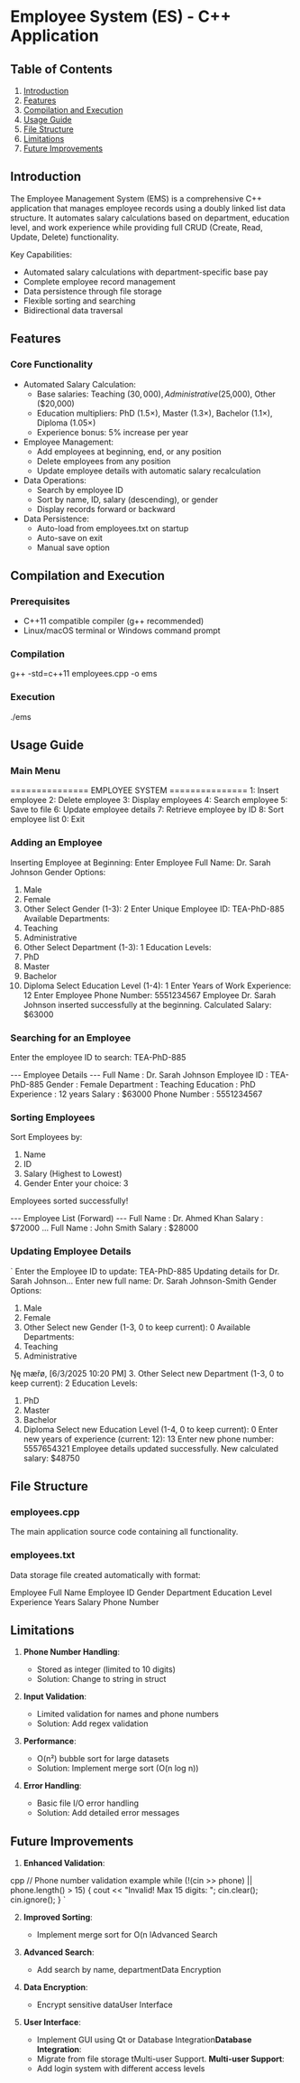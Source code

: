
# Employee System (ES) - C++ Application 
 
## Table of Contents 
1. [Introduction](#introduction) 
2. [Features](#features) 
3. [Compilation and Execution](#compilation-and-execution) 
4. [Usage Guide](#usage-guide) 
5. [File Structure](#file-structure) 
6. [Limitations](#limitations) 
7. [Future Improvements](#future-improvements) 
 
## Introduction 
 
The Employee Management System (EMS) is a comprehensive C++ application that manages employee records using a doubly linked list data structure. It automates salary calculations based on department, education level, and work experience while providing full CRUD (Create, Read, Update, Delete) functionality. 
 
Key Capabilities: 
- Automated salary calculations with department-specific base pay 
- Complete employee record management 
- Data persistence through file storage 
- Flexible sorting and searching 
- Bidirectional data traversal 
 
## Features 
 
### Core Functionality 
- Automated Salary Calculation: 
  - Base salaries: Teaching ($30,000), Administrative ($25,000), Other ($20,000) 
  - Education multipliers: PhD (1.5×), Master (1.3×), Bachelor (1.1×), Diploma (1.05×) 
  - Experience bonus: 5% increase per year 
- Employee Management: 
  - Add employees at beginning, end, or any position 
  - Delete employees from any position 
  - Update employee details with automatic salary recalculation 
- Data Operations: 
  - Search by employee ID 
  - Sort by name, ID, salary (descending), or gender 
  - Display records forward or backward 
- Data Persistence: 
  - Auto-load from employees.txt on startup 
  - Auto-save on exit 
  - Manual save option 
 
## Compilation and Execution 
 
### Prerequisites 
- C++11 compatible compiler (g++ recommended) 
- Linux/macOS terminal or Windows command prompt 
 
### Compilation 
g++ -std=c++11 employees.cpp -o ems 
 
 
### Execution 
./ems 
 
 
## Usage Guide 
 
### Main Menu 
=============== EMPLOYEE SYSTEM =============== 
1: Insert employee 
2: Delete employee 
3: Display employees 
4: Search employee 
5: Save to file 
6: Update employee details 
7: Retrieve employee by ID 
8: Sort employee list 
0: Exit 
 
 
### Adding an Employee 
Inserting Employee at Beginning: 
  Enter Employee Full Name: Dr. Sarah Johnson 
  Gender Options: 
  1. Male 
  2. Female 
  3. Other 
  Select Gender (1-3): 2 
  Enter Unique Employee ID: TEA-PhD-885 
  Available Departments: 
  1. Teaching 
  2. Administrative 
  3. Other 
  Select Department (1-3): 1 
  Education Levels: 
  1. PhD 
  2. Master 
  3. Bachelor 
  4. Diploma 
  Select Education Level (1-4): 1 
  Enter Years of Work Experience: 12 
  Enter Employee Phone Number: 5551234567 
Employee Dr. Sarah Johnson inserted successfully at the beginning. 
Calculated Salary: $63000 
 
 
### Searching for an Employee 
Enter the employee ID to search: TEA-PhD-885 
 
--- Employee Details --- 
Full Name     : Dr. Sarah Johnson 
Employee ID   : TEA-PhD-885 
Gender        : Female 
Department    : Teaching 
Education     : PhD 
Experience    : 12 years 
Salary        : $63000 
Phone Number  : 5551234567 
 
 
### Sorting Employees 
Sort Employees by: 
1. Name 
2. ID 
3. Salary (Highest to Lowest) 
4. Gender 
Enter your choice: 3 
 
Employees sorted successfully! 
 
--- Employee List (Forward) --- 
Full Name     : Dr. Ahmed Khan 
Salary        : $72000 
... 
Full Name     : John Smith 
Salary        : $28000 
 
 
### Updating Employee Details 
` 
Enter the Employee ID to update: TEA-PhD-885 
Updating details for Dr. Sarah Johnson... 
  Enter new full name: Dr. Sarah Johnson-Smith 
  Gender Options: 
  1. Male 
  2. Female 
  3. Other 
  Select new Gender (1-3, 0 to keep current): 0 
  Available Departments: 
  1. Teaching 
  2. Administrative

Ŋę mæřø, [6/3/2025 10:20 PM]
3. Other 
  Select new Department (1-3, 0 to keep current): 2 
  Education Levels: 
  1. PhD 
  2. Master 
  3. Bachelor 
  4. Diploma 
  Select new Education Level (1-4, 0 to keep current): 0 
  Enter new years of experience (current: 12): 13 
  Enter new phone number: 5557654321 
Employee details updated successfully. 
New calculated salary: $48750 
 
## File Structure 
 
### employees.cpp 
The main application source code containing all functionality. 
 
### employees.txt 
Data storage file created automatically with format: 
 
Employee Full Name 
Employee ID 
Gender 
Department 
Education Level 
Experience Years 
Salary 
Phone Number 
 
## Limitations 
 
1. **Phone Number Handling**: 
   - Stored as integer (limited to 10 digits) 
   - Solution: Change to string in struct 
 
2. **Input Validation**: 
   - Limited validation for names and phone numbers 
   - Solution: Add regex validation 
 
3. **Performance**: 
   - O(n²) bubble sort for large datasets 
   - Solution: Implement merge sort (O(n log n)) 
 
4. **Error Handling**: 
   - Basic file I/O error handling 
   - Solution: Add detailed error messages 
 
## Future Improvements 
 
1. **Enhanced Validation**: 
   
cpp 
   // Phone number validation example 
   while (!(cin >> phone) || phone.length() > 15) { 
       cout << "Invalid! Max 15 digits: "; 
       cin.clear(); 
       cin.ignore(); 
   } 
   ` 
 
2. **Improved Sorting**: 
   - Implement merge sort for O(n lAdvanced Search 
3. **Advanced Search**: 
   - Add search by name, departmentData Encryption 
4. **Data Encryption**: 
   - Encrypt sensitive dataUser Interface
 
5. **User Interface**: 
   - Implement GUI using Qt or Database Integration**Database Integration**: 
   - Migrate from file storage tMulti-user Support. **Multi-user Support**: 
   - Add login system with different access levels
